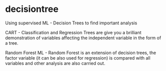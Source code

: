 # decisiontree
Using supervised ML - Decision Trees to find important analysis

CART - Classification and Regression Trees are give you a brilliant demonstration of variables affecting the independent variable in the form of a tree. 


Random Forest ML - Random Forest is an extension of decision trees, the factor variable (it can be also used for regression) is compared 
with all variables and other analysis are also carried out. 
